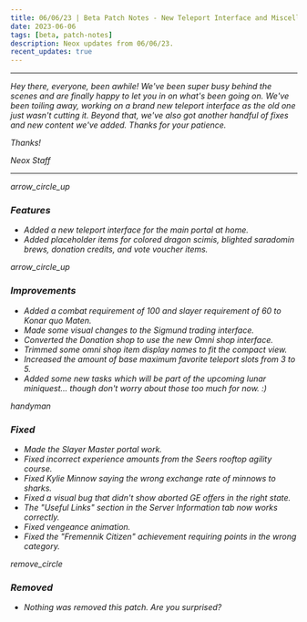 ```yaml
---
title: 06/06/23 | Beta Patch Notes - New Teleport Interface and Miscellaneous Fixes
date: 2023-06-06
tags: [beta, patch-notes]
description: Neox updates from 06/06/23.
recent_updates: true
---
```


***
<em>Hey there, everyone, been awhile! We've been super busy behind the scenes and are finally happy to let you in on what's been going on. We've been toiling away, working on a brand new teleport interface as the old one just wasn't cutting it. Beyond that, we've also got another handful of fixes and new content we've added. Thanks for your patience.

<em>Thanks!

<em>Neox Staff<br>

***

<div class="spacer-large"></div>
<div class="changes-body">
    <div class="changes-body changes-row features">
        <div class="changes-row-header">
            <span class="icon">
                <span class="material-symbols-outlined">arrow_circle_up</span>
            </span>
            <h3>Features</h3>
        </div>
    </div>
</div>
<div class="spacer-small"></div>

- Added a new teleport interface for the main portal at home.
- Added placeholder items for colored dragon scimis, blighted saradomin brews, donation credits, and vote voucher items.

<div class="spacer-medium"></div>
<div class="changes-body">
    <div class="changes-body changes-row improvements">
        <div class="changes-row-header">
            <span class="icon">
                <span class="material-symbols-outlined">arrow_circle_up</span>
            </span>
            <h3>Improvements</h3>
        </div>
    </div>
</div>
<div class="spacer-small"></div>

- Added a combat requirement of 100 and slayer requirement of 60 to Konar quo Maten.
- Made some visual changes to the Sigmund trading interface.
- Converted the Donation shop to use the new Omni shop interface.
- Trimmed some omni shop item display names to fit the compact view.
- Increased the amount of base maximum favorite teleport slots from 3 to 5.
- Added some new tasks which will be part of the upcoming lunar miniquest... though don't worry about those too much for now. :)

<div class="spacer-medium"></div>
<div class="changes-body">
    <div class="changes-body changes-row fixed">
        <div class="changes-row-header">
            <span class="icon">
                <span class="material-symbols-outlined">handyman</span>
            </span>
            <h3>Fixed</h3>
        </div>
    </div>
</div>
<div class="spacer-small"></div>

- Made the Slayer Master portal work.
- Fixed incorrect experience amounts from the Seers rooftop agility course.
- Fixed Kylie Minnow saying the wrong exchange rate of minnows to sharks.
- Fixed a visual bug that didn't show aborted GE offers in the right state.
- The "Useful Links" section in the Server Information tab now works correctly.
- Fixed vengeance animation.
- Fixed the "Fremennik Citizen" achievement requiring points in the wrong category.

<div class="spacer-medium"></div>
<div class="changes-body">
    <div class="changes-body changes-row removed">
        <div class="changes-row-header">
            <span class="icon">
                <span class="material-symbols-outlined">remove_circle</span>
            </span>
            <h3>Removed</h3>
        </div>
    </div>
</div>
<div class="spacer-small"></div>

- Nothing was removed this patch. Are you surprised?

<div class="spacer-medium"></div>
<br><br>

